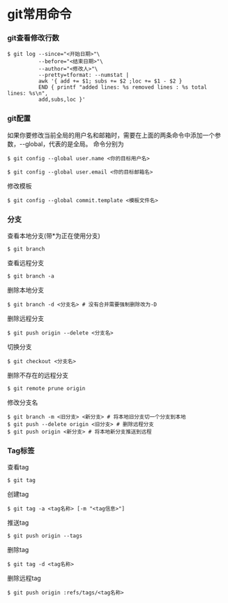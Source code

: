 # git常用命令

### git查看修改行数

```shell
$ git log --since="<开始日期>"\
          --before="<结束日期>"\
          --author="<修改人>"\
          --pretty=tformat: --numstat |
          awk '{ add += $1; subs += $2 ;loc += $1 - $2 }
          END { printf "added lines: %s removed lines : %s total lines: %s\n",
          add,subs,loc }'
```

### git配置
如果你要修改当前全局的用户名和邮箱时，需要在上面的两条命令中添加一个参数，--global，代表的是全局。
命令分别为
```shell
$ git config --global user.name <你的目标用户名>
```
```shell
$ git config --global user.email <你的目标邮箱名>
```
修改模板
```shell
$ git config --global commit.template <模板文件名>
```

### 分支
查看本地分支(带*为正在使用分支)
```shell
$ git branch
```
查看远程分支
```shell
$ git branch -a
```

删除本地分支
```shell
$ git branch -d <分支名> # 没有合并需要强制删除改为-D
```

删除远程分支
```shell
$ git push origin --delete <分支名>
```

切换分支
```shell
$ git checkout <分支名>
```

删除不存在的远程分支
```shell
$ git remote prune origin
```

修改分支名
```shell
$ git branch -m <旧分支> <新分支> # 将本地旧分支切一个分支到本地
$ git push --delete origin <旧分支> # 删除远程分支
$ git push origin <新分支> # 将本地新分支推送到远程
```

### Tag标签
查看tag
```shell
$ git tag
```

创建tag
```shell
$ git tag -a <tag名称> [-m "<tag信息>"]
```

推送tag
```shell
$ git push origin --tags
```

删除tag
```shell
$ git tag -d <tag名称>
```

删除远程tag
```
$ git push origin :refs/tags/<tag名称>
```